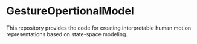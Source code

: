 # GestureOpertionalModel
This repository provides the code for creating interpretable human motion representations based on state-space modeling.
